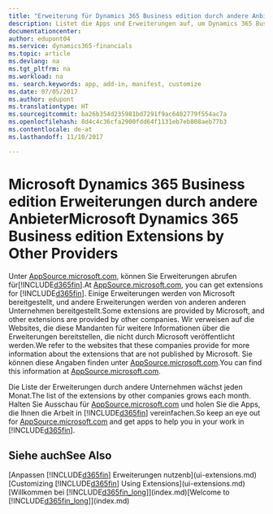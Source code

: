 ```yaml
---
title: "Erweiterung für Dynamics 365 Business edition durch andere Anbieter | Microsoft Docs"
description: Listet die Apps und Erweiterungen auf, um Dynamics 365 Business edition, die von anderen Mandanten bereitgestellt werden, anzupassen.
documentationcenter: 
author: edupont04
ms.service: dynamics365-financials
ms.topic: article
ms.devlang: na
ms.tgt_pltfrm: na
ms.workload: na
ms. search.keywords: app, add-in, manifest, customize
ms.date: 07/05/2017
ms.author: edupont
ms.translationtype: HT
ms.sourcegitcommit: ba26b354d235981bd7291f9ac6402779f554ac7a
ms.openlocfilehash: 8d4c4c36cfa2900fdd64f1131eb7eb808aeb77b3
ms.contentlocale: de-at
ms.lasthandoff: 11/10/2017

---
```

# <a name="microsoft-dynamics-365-business-edition-extensions-by-other-providers"></a><span data-ttu-id="1692a-103">Microsoft Dynamics 365 Business edition Erweiterungen durch andere Anbieter</span><span class="sxs-lookup"><span data-stu-id="1692a-103">Microsoft Dynamics 365 Business edition Extensions by Other Providers</span></span>
<span data-ttu-id="1692a-104">Unter [AppSource.microsoft.com](https://appsource.microsoft.com/), können Sie Erweiterungen abrufen für[!INCLUDE[d365fin](includes/d365fin_md.md)].</span><span class="sxs-lookup"><span data-stu-id="1692a-104">At [AppSource.microsoft.com](https://appsource.microsoft.com/), you can get extensions for [!INCLUDE[d365fin](includes/d365fin_md.md)].</span></span> <span data-ttu-id="1692a-105">Einige Erweiterungen werden von Microsoft bereitgestellt, und andere Erweiterungen werden von anderen anderen Unternehmen bereitgestellt.</span><span class="sxs-lookup"><span data-stu-id="1692a-105">Some extensions are provided by Microsoft, and other extensions are provided by other companies.</span></span> <span data-ttu-id="1692a-106">Wir verweisen auf die Websites, die diese Mandanten für weitere Informationen über die Erweiterungen bereitstellen, die nicht durch Microsoft veröffentlicht werden.</span><span class="sxs-lookup"><span data-stu-id="1692a-106">We refer to the websites that these companies provide for more information about the extensions that are not published by Microsoft.</span></span> <span data-ttu-id="1692a-107">Sie können diese Angaben finden unter [AppSource.microsoft.com](https://appsource.microsoft.com/en-us/marketplace/apps?product=dynamics-365%3Bdynamics-365-for-financials&page=1).</span><span class="sxs-lookup"><span data-stu-id="1692a-107">You can find this information at [AppSource.microsoft.com](https://appsource.microsoft.com/en-us/marketplace/apps?product=dynamics-365%3Bdynamics-365-for-financials&page=1).</span></span>  

<span data-ttu-id="1692a-108">Die Liste der Erweiterungen durch andere Unternehmen wächst jeden Monat.</span><span class="sxs-lookup"><span data-stu-id="1692a-108">The list of the extensions by other companies grows each month.</span></span> <span data-ttu-id="1692a-109">Halten Sie Ausschau für [AppSource.microsoft.com](https://appsource.microsoft.com/en-us/marketplace/apps?product=dynamics-365%3Bdynamics-365-for-financials&page=1) und holen Sie die Apps, die Ihnen die Arbeit in [!INCLUDE[d365fin](includes/d365fin_md.md)] vereinfachen.</span><span class="sxs-lookup"><span data-stu-id="1692a-109">So keep an eye out for [AppSource.microsoft.com](https://appsource.microsoft.com/en-us/marketplace/apps?product=dynamics-365%3Bdynamics-365-for-financials&page=1) and get apps to help you in your work in [!INCLUDE[d365fin](includes/d365fin_md.md)].</span></span>  

## <a name="see-also"></a><span data-ttu-id="1692a-110">Siehe auch</span><span class="sxs-lookup"><span data-stu-id="1692a-110">See Also</span></span>
<span data-ttu-id="1692a-111">[Anpassen [!INCLUDE[d365fin](includes/d365fin_md.md)] Erweiterungen nutzenb](ui-extensions.md)</span><span class="sxs-lookup"><span data-stu-id="1692a-111">[Customizing [!INCLUDE[d365fin](includes/d365fin_md.md)] Using Extensions](ui-extensions.md)</span></span>  
<span data-ttu-id="1692a-112">[Willkommen bei [!INCLUDE[d365fin_long](includes/d365fin_long_md.md)]](index.md)</span><span class="sxs-lookup"><span data-stu-id="1692a-112">[Welcome to [!INCLUDE[d365fin_long](includes/d365fin_long_md.md)]](index.md)</span></span>  

